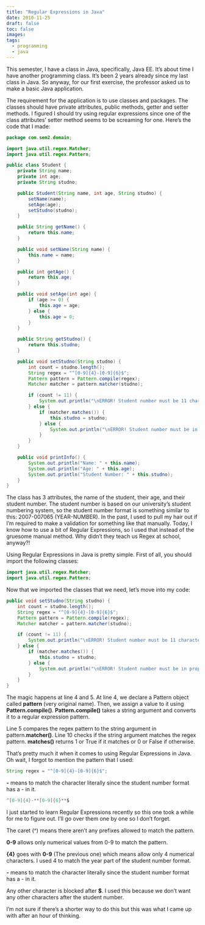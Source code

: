 ```yaml
---
title: "Regular Expressions in Java"
date: 2010-11-25
draft: false
toc: false
images:
tags:
  - programming
  - java
---
```


This semester, I have a class in Java, specifically, Java EE. It’s about time I have another programming class. It’s been 2 years already since my last class in Java. So anyway, for our first exercise, the professor asked us to make a basic Java application.

The requirement for the application is to use classes and packages. The classes should have private attributes, public methods, getter and setter methods. I figured I should try using regular expressions since one of the class attributes’ setter method seems to be screaming for one. Here’s the code that I made:

```java
package com.sem2.domain;

import java.util.regex.Matcher;
import java.util.regex.Pattern;

public class Student {
	private String name;
	private int age;
	private String studno;

	public Student(String name, int age, String studno) {
		setName(name);
		setAge(age);
		setStudno(studno);
	}

	public String getName() {
		return this.name;
	}

	public void setName(String name) {
		this.name = name;
	}

	public int getAge() {
		return this.age;
	}

	public void setAge(int age) {
		if (age >= 0) {
			this.age = age;
		} else {
			this.age = 0;
		}
	}

	public String getStudno() {
		return this.studno;
	}

	public void setStudno(String studno) {
		int count = studno.length();
		String regex = "^[0-9]{4}-[0-9]{6}$";
		Pattern pattern = Pattern.compile(regex);
		Matcher matcher = pattern.matcher(studno);

		if (count != 11) {
			System.out.println("\nERROR! Student number must be 11 characters. Example: 2007-007065");
		} else {
			if (matcher.matches()) {
				this.studno = studno;
			} else {
				System.out.println("\nERROR! Student number must be in proper format. Example: 2007-007065");
			}
		}
	}

	public void printInfo() {
		System.out.println("Name: " + this.name);
		System.out.println("Age: " + this.age);
		System.out.println("Student Number: " + this.studno);
	}
}
```

The class has 3 attributes, the name of the student, their age, and their student number. The student number is based on our university’s student numbering system, so the student number format is something similar to this: 2007-007065 (YEAR-NUMBER). In the past, I used to pull my hair out if I’m required to make a validation for something like that manually. Today, I know how to use a bit of Regular Expressions, so I used that instead of the gruesome manual method. Why didn’t they teach us Regex at school, anyway?!

Using Regular Expressions in Java is pretty simple. First of all, you should import the following classes:

```java
import java.util.regex.Matcher;
import java.util.regex.Pattern;
```

Now that we imported the classes that we need, let’s move into my code:

```java
public void setStudno(String studno) {
	int count = studno.length();
	String regex = "^[0-9]{4}-[0-9]{6}$";
	Pattern pattern = Pattern.compile(regex);
	Matcher matcher = pattern.matcher(studno);

	if (count != 11) {
		System.out.println("\nERROR! Student number must be 11 characters. Example: 2007-007065");
	} else {
		if (matcher.matches()) {
			this.studno = studno;
		} else {
			System.out.println("\nERROR! Student number must be in proper format. Example: 2007-007065");
		}
	}
}
```

The magic happens at line 4 and 5. At line 4, we declare a Pattern object called **pattern** (very original name). Then, we assign a value to it using **Pattern.compile()**. **Pattern.compile()** takes a string argument and converts it to a regular expression pattern.

Line 5 compares the regex pattern to the string argument in pattern.**matcher()**. Line 10 checks if the string argument matches the regex pattern. **matches()** returns 1 or True if it matches or 0 or False if otherwise.

That’s pretty much it when it comes to using Regular Expressions in Java. Oh wait, I forgot to mention the pattern that I used:

```java
String regex = "^[0-9]{4}-[0-9]{6}$";
```

**-** means to match the character literally since the student number format has a - in it.

```java
^[0-9]{4}-**[0-9]{6}**$
```

I just started to learn Regular Expressions recently so this one took a while for me to figure out. I’ll go over them one by one so I don’t forget.

The caret (^) means there aren’t any prefixes allowed to match the pattern.

**0-9** allows only numerical values from 0-9 to match the pattern.

**{4}** goes with **0-9** (The previous one) which means allow only 4 numerical characters. I used 4 to match the year part of the student number format.

**-** means to match the character literally since the student number format has a - in it.

Any other character is blocked after **$**. I used this because we don’t want any other characters after the student number.

I’m not sure if there’s a shorter way to do this but this was what I came up with after an hour of thinking.
